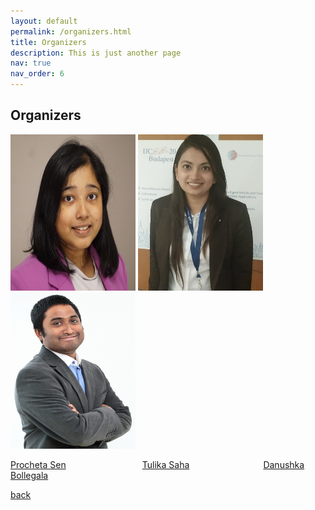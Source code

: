 ```yaml
---
layout: default
permalink: /organizers.html
title: Organizers
description: This is just another page
nav: true
nav_order: 6
---
```



## Organizers

<img src="ps.jpg" alt="drawing" style="width:200px;height:250px;"/> <img src="ts.png" alt="drawing" style="width:200px;height:250px;"/> <img src="db.jpg" alt="drawing" style="width:200px;height:250px;"/>

[Procheta Sen](https://procheta.github.io/) &nbsp;&nbsp;&nbsp;&nbsp;&nbsp;&nbsp;&nbsp;&nbsp;&nbsp;&nbsp;&nbsp;&nbsp;&nbsp;&nbsp;&nbsp;&nbsp;&nbsp;&nbsp;&nbsp;&nbsp;&nbsp;&nbsp;&nbsp;&nbsp;&nbsp;&nbsp;&nbsp;&nbsp;&nbsp; [Tulika Saha](https://sahatulika15.github.io/) &nbsp;&nbsp;&nbsp;&nbsp;&nbsp;&nbsp;&nbsp;&nbsp;&nbsp;&nbsp;&nbsp;&nbsp;&nbsp;&nbsp;&nbsp;&nbsp;&nbsp;&nbsp;&nbsp;&nbsp;&nbsp;&nbsp;&nbsp;&nbsp;&nbsp;&nbsp;&nbsp;&nbsp;&nbsp;[Danushka Bollegala](https://danushka.net/)








[back](./)
